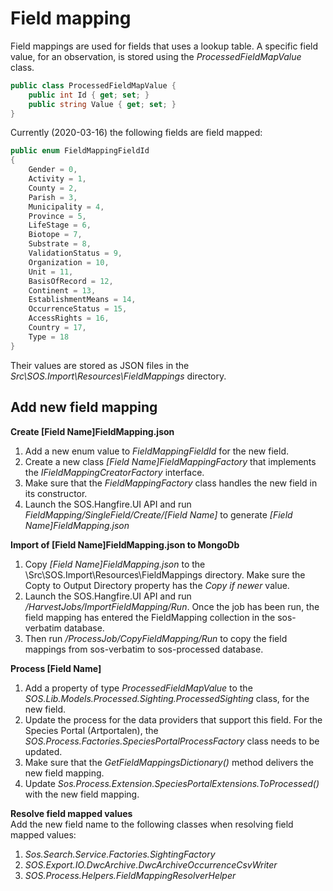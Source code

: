 ﻿# Field mapping

Field mappings are used for fields that uses a lookup table. A specific field value, for an observation, is stored using the *ProcessedFieldMapValue* class.

```csharp
public class ProcessedFieldMapValue {    
    public int Id { get; set; }       
    public string Value { get; set; }        
}
```

Currently (2020-03-16) the following fields are field mapped:
```csharp
public enum FieldMappingFieldId
{
    Gender = 0,
    Activity = 1,
    County = 2,
    Parish = 3,
    Municipality = 4,
    Province = 5,
    LifeStage = 6,
    Biotope = 7,
    Substrate = 8,
    ValidationStatus = 9,
    Organization = 10,
    Unit = 11,
    BasisOfRecord = 12,
    Continent = 13,
    EstablishmentMeans = 14,
    OccurrenceStatus = 15,
    AccessRights = 16,
    Country = 17,
    Type = 18
}
```

Their values are stored as JSON files in the _Src\SOS.Import\Resources\FieldMappings_ directory.

## Add new field mapping

**Create [Field Name]FieldMapping.json**
1.  Add a new enum value to _FieldMappingFieldId_ for the new field.
2.  Create a new class _[Field Name]FieldMappingFactory_ that implements the _IFieldMappingCreatorFactory_ interface.
3.  Make sure that the _FieldMappingFactory_ class handles the new field in its constructor.
4.  Launch the SOS.Hangfire.UI API and run _FieldMapping/SingleField/Create/[Field Name]_ to generate _[Field Name]FieldMapping.json_

**Import of [Field Name]FieldMapping.json to MongoDb**
1.  Copy _[Field Name]FieldMapping.json_ to the \Src\SOS.Import\Resources\FieldMappings directory. Make sure the Copty to Output Directory property has the _Copy if newer_ value.
2.  Launch the SOS.Hangfire.UI API and run _/HarvestJobs/ImportFieldMapping/Run_. Once the job has been run, the field mapping has entered the FieldMapping collection in the sos-verbatim database.
3.  Then run _/ProcessJob/CopyFieldMapping/Run_ to copy the field mappings from sos-verbatim to sos-processed database.

**Process [Field Name]**
1.  Add a property of type _ProcessedFieldMapValue_ to the _SOS.Lib.Models.Processed.Sighting.ProcessedSighting_ class, for the new field.
2.  Update the process for the data providers that support this field. For the Species Portal (Artportalen), the _SOS.Process.Factories.SpeciesPortalProcessFactory_ class needs to be updated.
3.  Make sure that the _GetFieldMappingsDictionary()_ method delivers the new field mapping.
4.  Update _Sos.Process.Extension.SpeciesPortalExtensions.ToProcessed()_ with the new field mapping.

**Resolve field mapped values**<br/>
Add the new field name to the following classes when resolving field mapped values:
1. _Sos.Search.Service.Factories.SightingFactory_
2. _SOS.Export.IO.DwcArchive.DwcArchiveOccurrenceCsvWriter_
3. _SOS.Process.Helpers.FieldMappingResolverHelper_